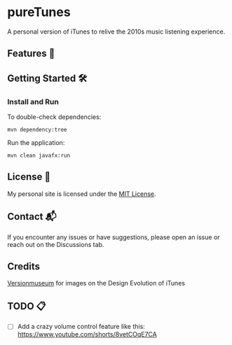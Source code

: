 # pureTunes
A personal version of iTunes to relive the 2010s music listening experience.

## Features 🚀

## Getting Started 🛠️

### Install and Run
To double-check dependencies:
```shell
mvn dependency:tree
```


Run the application:
```shell
mvn clean javafx:run
```

## License 📜
My personal site is licensed under the [MIT License](https://mit-license.org/).

## Contact 📬
If you encounter any issues or have suggestions, please open an issue or reach out on the Discussions tab.

## Credits

[Versionmuseum](https://www.versionmuseum.com/history-of/itunes-app) for images on the Design Evolution of iTunes

## TODO 📋
- [ ] Add a crazy volume control feature like this: https://www.youtube.com/shorts/8vetCOqE7CA
